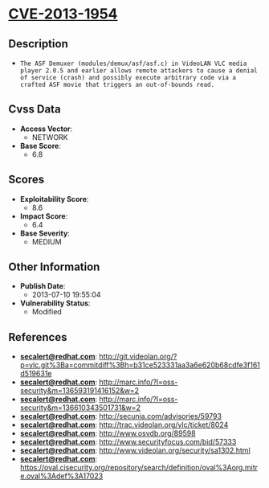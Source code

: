 
# [CVE-2013-1954](http://git.videolan.org/?p=vlc.git%3Ba=commitdiff%3Bh=b31ce523331aa3a6e620b68cdfe3f161d519631e)

## Description

- `The ASF Demuxer (modules/demux/asf/asf.c) in VideoLAN VLC media player 2.0.5 and earlier allows remote attackers to cause a denial of service (crash) and possibly execute arbitrary code via a crafted ASF movie that triggers an out-of-bounds read.`

## Cvss Data

- **Access Vector**:
  - NETWORK
- **Base Score**:
  - 6.8

## Scores

- **Exploitability Score**:
  - 8.6
- **Impact Score**:
  - 6.4
- **Base Severity**:
  - MEDIUM

## Other Information

- **Publish Date**:
  - 2013-07-10 19:55:04
- **Vulnerability Status**:
  - Modified

## References

- **secalert@redhat.com**: http://git.videolan.org/?p=vlc.git%3Ba=commitdiff%3Bh=b31ce523331aa3a6e620b68cdfe3f161d519631e
- **secalert@redhat.com**: http://marc.info/?l=oss-security&m=136593191416152&w=2
- **secalert@redhat.com**: http://marc.info/?l=oss-security&m=136610343501731&w=2
- **secalert@redhat.com**: http://secunia.com/advisories/59793
- **secalert@redhat.com**: http://trac.videolan.org/vlc/ticket/8024
- **secalert@redhat.com**: http://www.osvdb.org/89598
- **secalert@redhat.com**: http://www.securityfocus.com/bid/57333
- **secalert@redhat.com**: http://www.videolan.org/security/sa1302.html
- **secalert@redhat.com**: https://oval.cisecurity.org/repository/search/definition/oval%3Aorg.mitre.oval%3Adef%3A17023
